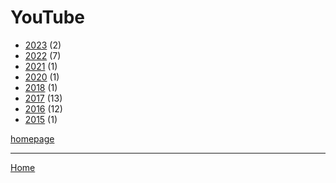 # YouTube

  * [2023](./youtube-2023.md) (2)
  * [2022](./youtube-2022.md) (7)
  * [2021](./youtube-2021.md) (1)
  * [2020](./youtube-2020.md) (1)
  * [2018](./youtube-2018.md) (1)
  * [2017](./youtube-2017.md) (13)
  * [2016](./youtube-2016.md) (12)
  * [2015](./youtube-2015.md) (1)

[homepage](https://www.youtube.com/)

----

[Home](../index.md)
